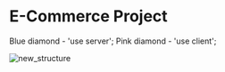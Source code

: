 # E-Commerce Project
Blue diamond - 'use server';
Pink diamond - 'use client';



![new_structure](https://github.com/Tungstic/next-js-ecommerce-store/assets/115181901/d3300293-6553-47a1-ba8d-2b9a1b09f7c8)
